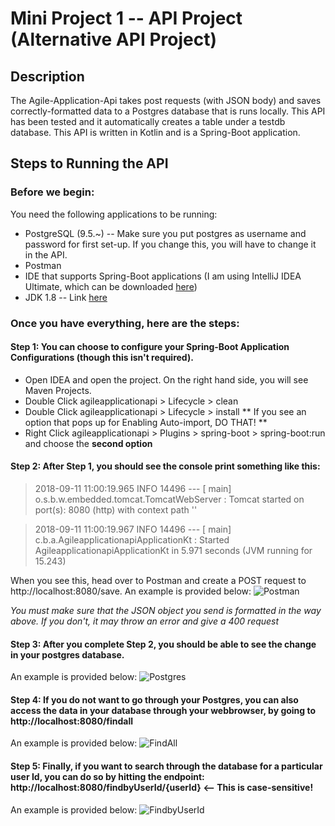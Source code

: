 # Mini Project 1 -- API Project (Alternative API Project)

## Description
The Agile-Application-Api takes post requests (with JSON body) and saves correctly-formatted data to a Postgres database that is runs locally. This API has been tested and it automatically creates a table under a testdb database.
This API is written in Kotlin and is a Spring-Boot application.

## Steps to Running the API
### Before we begin:
You need the following applications to be running:
* PostgreSQL (9.5.~) -- Make sure you put postgres as username and password for first set-up. If you change this, you will have to change it in the API.
* Postman
* IDE that supports Spring-Boot applications (I am using IntelliJ IDEA Ultimate, which can be downloaded [here](https://www.jetbrains.com/idea/))
* JDK 1.8 -- Link [here](http://www.oracle.com/technetwork/java/javase/downloads/jdk8-downloads-2133151.html)

### Once you have everything, here are the steps:
#### Step 1: You can choose to configure your Spring-Boot Application Configurations (though this isn't required). 
  * Open IDEA and open the project. On the right hand side, you will see Maven Projects.
  * Double Click agileapplicationapi > Lifecycle > clean
  * Double Click agileapplicationapi > Lifecycle > install
  ** If you see an option that pops up for Enabling Auto-import, DO THAT! **
  * Right Click agileapplicationapi > Plugins > spring-boot > spring-boot:run and choose the **second option**

#### Step 2: After Step 1, you should see the console print something like this:
> 2018-09-11 11:00:19.965  INFO 14496 --- [           main] o.s.b.w.embedded.tomcat.TomcatWebServer  : Tomcat started on port(s): 8080 (http) with context path ''
  
> 2018-09-11 11:00:19.967  INFO 14496 --- [           main] c.b.a.AgileapplicationapiApplicationKt   : Started AgileapplicationapiApplicationKt in 5.971 seconds (JVM running for 15.243)
  
When you see this, head over to Postman and create a POST request to http://localhost:8080/save.
An example is provided below:
![Postman](https://github.com/ayshimz/EC601/blob/master/images/miniproject1/postman_POSTreqtoAPI.JPG)

*You must make sure that the JSON object you send is formatted in the way above. If you don't, it may throw an error and give a 400 request*
  
#### Step 3: After you complete Step 2, you should be able to see the change in your postgres database.
An example is provided below:
![Postgres](https://github.com/ayshimz/EC601/blob/master/images/miniproject1/postgres_database.JPG)
  
#### Step 4: If you do not want to go through your Postgres, you can also access the data in your database through your webbrowser, by going to http://localhost:8080/findall
An example is provided below:
![FindAll](https://github.com/ayshimz/EC601/blob/master/images/miniproject1/findAll_demo.JPG)

#### Step 5: Finally, if you want to search through the database for a particular user Id, you can do so by hitting the endpoint: http://localhost:8080/findbyUserId/{userId} <-- This is case-sensitive!
An example is provided below:
![FindbyUserId](https://github.com/ayshimz/EC601/blob/master/images/miniproject1/findbyUserId_demo.JPG)
  

